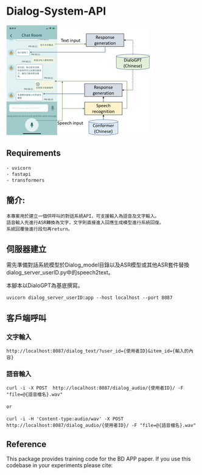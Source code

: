 # Dialog-System-API

!["our proposed system frameworks"](https://github.com/Xuplussss/Dialog-System-API/blob/main/SystemFrameworks.png?raw=true)

## Requirements
```
- uvicorn
- fastapi
- transformers
```
## 簡介:
```
本專案用於建立一個供呼叫的對話系統API，可支援輸入為語音及文字輸入。
語音輸入先進行ASR轉換為文字，文字則直接進入回應生成模型進行系統回復。 
系統回覆後進行段句再return。
```
## 伺服器建立
需先準備對話系統模型於Dialog_model目錄以及ASR模型或其他ASR套件替換dialog_server_userID.py中的speech2text。

本腳本以DialoGPT為基底撰寫。
```
uvicorn dialog_server_userID:app --host localhost --port 8087
```
## 客戶端呼叫
### 文字輸入
```
http://localhost:8087/dialog_text/?user_id={使用者ID}&item_id={輸入的內容}
```
### 語音輸入
```
curl -i -X POST  http://localhost:8087/dialog_audio/{使用者ID}/ -F "file=@{語音檔名}.wav"

or

curl -i -H 'Content-type:audio/wav' -X POST  http://localhost:8087/dialog_audio/{使用者ID}/ -F "file=@{語音檔名}.wav"
```
## Reference
This package provides training code for the BD APP paper. If you use this codebase in your experiments please cite: 

```

```
